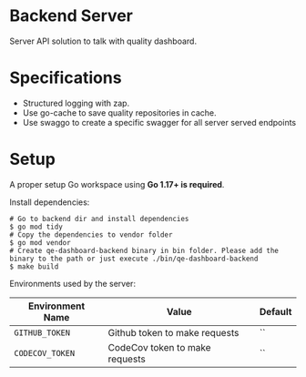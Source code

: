 # Backend Server
Server API solution to talk with quality dashboard.

# Specifications
* Structured logging with zap.
* Use go-cache to save quality repositories in cache.
* Use swaggo to create a specific swagger for all server served endpoints
# Setup

A proper setup Go workspace using **Go 1.17+ is required**.

Install dependencies:
```
# Go to backend dir and install dependencies
$ go mod tidy
# Copy the dependencies to vendor folder
$ go mod vendor
# Create qe-dashboard-backend binary in bin folder. Please add the binary to the path or just execute ./bin/qe-dashboard-backend
$ make build
```

Environments used by the server:

| Environment Name | Value | Default |
| -- | -- | -- |
| `GITHUB_TOKEN` | Github token to make requests | `` |
| `CODECOV_TOKEN` | CodeCov token to make requests | `` |
